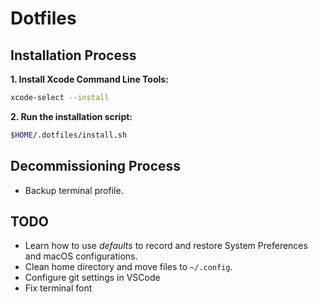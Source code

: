 # Dotfiles

## Installation Process

**1. Install Xcode Command Line Tools:**

```sh
xcode-select --install
```

**2. Run the installation script:**

```sh
$HOME/.dotfiles/install.sh
```

## Decommissioning Process

- Backup terminal profile.

## TODO

- Learn how to use *defaults* to record and restore System Preferences and macOS configurations.
- Clean home directory and move files to `~/.config`.
- Configure git settings in VSCode
- Fix terminal font
